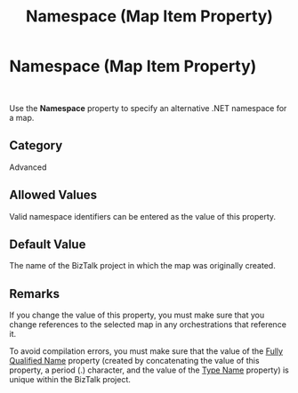 ﻿---
title: Namespace (Map Item Property)
TOCTitle: Namespace (Map Item Property)
ms:assetid: 177a6d92-4b6f-46f8-b7e6-605028234726
ms:mtpsurl: https://msdn.microsoft.com/library/Aa558775(v=BTS.80)
ms:contentKeyID: 51526467
ms.date: 08/30/2017
mtps_version: v=BTS.80
---

# Namespace (Map Item Property)

 

Use the **Namespace** property to specify an alternative .NET namespace for a map.

## Category

Advanced

## Allowed Values

Valid namespace identifiers can be entered as the value of this property.

## Default Value

The name of the BizTalk project in which the map was originally created.

## Remarks

If you change the value of this property, you must make sure that you change references to the selected map in any orchestrations that reference it.

To avoid compilation errors, you must make sure that the value of the [Fully Qualified Name](fully-qualified-name-map-item-property.md) property (created by concatenating the value of this property, a period (.) character, and the value of the [Type Name](type-name-map-item-property.md) property) is unique within the BizTalk project.

